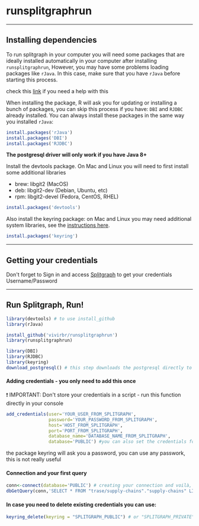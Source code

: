 # runsplitgraphrun
____
## Installing dependencies

To run splitgraph in your computer you will need some packages that are ideally installed automatically in your computer after installing `runsplitgraphrun`, 
However, you may have some problems loading packages like `rJava`. In this case, make sure that you have `rJava` before starting this process. 

check this [link](https://cimentadaj.github.io/blog/2018-05-25-installing-rjava-on-windows-10/installing-rjava-on-windows-10/) if you need a help with this

When installing the package, R will ask you for updating or installing a bunch of packages, you can skip this process if you have: `DBI` and `RJDBC` already installed.
You can always install these packages in the same way you installed `rJava`:

```R
install.packages('rJava')
install.packages('DBI')
install.packages('RJDBC')
```
<b> The postgresql driver will only work if you have Java 8+ </b>

Install the devtools package.  On Mac and Linux you will need to first install some additional libraries

- brew: libgit2 (MacOS)
- deb: libgit2-dev (Debian, Ubuntu, etc)
- rpm: libgit2-devel (Fedora, CentOS, RHEL)

```R
install.packages('devtools')
```

Also install the keyring package: on Mac and Linux you may need additional system libraries, see the [instructions here](https://github.com/r-lib/keyring#installation).

```R
install.packages('keyring')
```

___
## Getting your credentials

Don't forget to Sign in and access [Splitgraph](https://www.splitgraph.com/connect) to get your credentials Username/Password

___
## Run Splitgraph, Run!

```R
library(devtools) # to use install_github
library(rJava)

install_github('vivirbr/runsplitgraphrun')
library(runsplitgraphrun)

library(DBI)
library(RJDBC)
library(keyring)
download_postgresql() # this step downloads the postgresql directly to you R folder
```

#### Adding credentials - you only need to add this once
❗ IMPORTANT: Don't store your credentials in a script - run this function directly in your console

```R
add_credentials(user='YOUR_USER_FROM_SPLITGRAPH',
                password='YOUR_PASSWORD_FROM_SPLITGRAPH',
                host='HOST_FROM_SPLITGRAPH',
                port='PORT_FROM_SPLITGRAPH',
                database_name='DATABASE_NAME_FROM_SPLITGRAPH',
                database='PUBLIC') #you can also set the credentials for the PRIVATE repo
```
the package keyring will ask you a password, you can use any passwork, this is not really useful

#### Connection and your first query
```R
conn<-connect(database='PUBLIC') # creating your connection and voilà, you are good to go 
dbGetQuery(conn,'SELECT * FROM "trase/supply-chains"."supply-chains" LIMIT 10') # your first query
```
#### In case you need to delete existing credentials you can use:
```R
keyring_delete(keyring = "SPLITGRAPH_PUBLIC") # or "SPLITGRAPH_PRIVATE"
```
